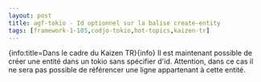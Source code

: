 ```yaml
---
layout: post
title: agf-tokio - Id optionnel sur la balise create-entity
tags: [framework-1-105,codjo-tokio,hot-topics,kaizen-tr]
---
```

{info:title=Dans le cadre du Kaizen TR}{info}
Il est maintenant possible de créer une entité dans un tokio sans spécifier d'id.
Attention, dans ce cas il ne sera pas possible de référencer une ligne appartenant à cette entité.
